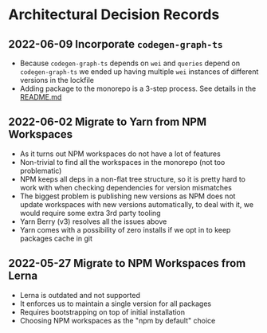 # Architectural Decision Records

## 2022-06-09 Incorporate `codegen-graph-ts`
- Because `codegen-graph-ts` depends on `wei` and `queries` depend on `codegen-graph-ts` we ended up having multiple `wei` instances of different versions in the lockfile
- Adding package to the monorepo is a 3-step process. See details in the [README.md](README.md)

## 2022-06-02 Migrate to Yarn from NPM Workspaces
- As it turns out NPM workspaces do not have a lot of features
- Non-trivial to find all the workspaces in the monorepo (not too problematic)
- NPM keeps all deps in a non-flat tree structure, so it is pretty hard to work with when checking dependencies for version mismatches
- The biggest problem is publishing new versions as NPM does not update workspaces with new versions automatically, to deal with it, we would require some extra 3rd party tooling
- Yarn Berry (v3) resolves all the issues above
- Yarn comes with a possibility of zero installs if we opt in to keep packages cache in git

## 2022-05-27 Migrate to NPM Workspaces from Lerna
- Lerna is outdated and not supported
- It enforces us to maintain a single version for all packages
- Requires bootstrapping on top of initial installation 
- Choosing NPM workspaces as the "npm by default" choice
